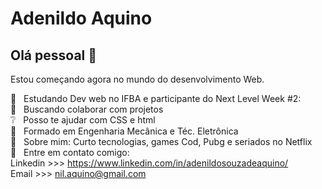 


# Adenildo Aquino

## Olá pessoal 👋
Estou começando agora no mundo do desenvolvimento Web.


 :rocket:  &nbsp; Estudando Dev web no IFBA e participante do Next Level Week #2:
 <br/> :star2: &nbsp; Buscando colaborar com projetos
 <br/> :grey_question: &nbsp; Posso te ajudar com CSS e html
 <br/> :scroll: &nbsp; Formado  em Engenharia Mecânica e Téc. Eletrônica
 <br/> 💬  &nbsp; Sobre mim: Curto tecnologias, games Cod, Pubg e seriados no Netflix
 <br/> :email: &nbsp; Entre em contato comigo:<br>
 Linkedin >>> https://www.linkedin.com/in/adenildosouzadeaquino/<br>
 Email >>> nil.aquino@gmail.com
